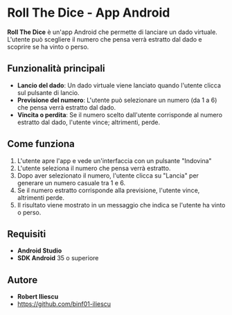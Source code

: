 # Roll The Dice - App Android

**Roll The Dice** è un'app Android che permette di lanciare un dado virtuale. L'utente può scegliere il numero che pensa verrà estratto dal dado e scoprire se ha vinto o perso.

## Funzionalità principali

- **Lancio del dado**: Un dado virtuale viene lanciato quando l'utente clicca sul pulsante di lancio.
- **Previsione del numero**: L'utente può selezionare un numero (da 1 a 6) che pensa verrà estratto dal dado.
- **Vincita o perdita**: Se il numero scelto dall'utente corrisponde al numero estratto dal dado, l'utente vince; altrimenti, perde.

## Come funziona

1. L'utente apre l'app e vede un'interfaccia con un pulsante "Indovina"
2. L'utente seleziona il numero che pensa verrà estratto.
3. Dopo aver selezionato il numero, l'utente clicca su "Lancia" per generare un numero casuale tra 1 e 6.
4. Se il numero estratto corrisponde alla previsione, l'utente vince, altrimenti perde.
5. Il risultato viene mostrato in un messaggio che indica se l'utente ha vinto o perso.

## Requisiti

- **Android Studio** 
- **SDK Android** 35 o superiore

## Autore
- **Robert Iliescu**
- https://github.com/binf01-iliescu

